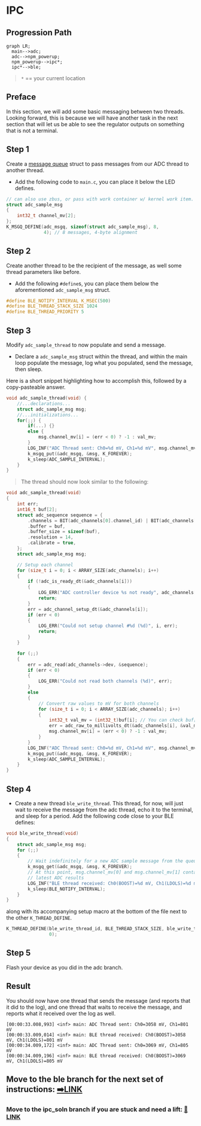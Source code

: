 # IPC
## Progression Path
```mermaid
graph LR;
  main-->adc;
  adc-->npm_powerup;
  npm_powerup-->ipc*;
  ipc*-->ble;
```
> `*` == your current location

## Preface
In this section, we will add some basic messaging between two threads.
Looking forward, this is because we will have another task in the next section that will let us be able to see the regulator outputs on something that is not a terminal.

## Step 1
Create a [message queue](https://docs.zephyrproject.org/latest/kernel/services/data_passing/message_queues.html) struct to pass messages from our ADC thread to another thread.
- Add the following code to `main.c`, you can place it below the LED defines.
```c
// can also use zbus, or pass with work container w/ kernel work item.
struct adc_sample_msg
{
    int32_t channel_mv[2];
};
K_MSGQ_DEFINE(adc_msgq, sizeof(struct adc_sample_msg), 8,
              4); // 8 messages, 4-byte alignment
```

## Step 2
Create another thread to be the recipient of the message, as well some thread parameters like before.
- Add the following `#define`s, you can place them below the aforementioned `adc_sample_msg` struct.
```c
#define BLE_NOTIFY_INTERVAL K_MSEC(500)
#define BLE_THREAD_STACK_SIZE 1024
#define BLE_THREAD_PRIORITY 5
```

## Step 3
Modify `adc_sample_thread` to now populate and send a message.
- Declare a `adc_sample_msg` struct within the thread, and within the main loop populate the message, log what you populated, send the message, then sleep.

Here is a short snippet highlighting how to accomplish this, followed by a copy-pasteable answer.
```c
void adc_sample_thread(void) {
    //...declarations...
    struct adc_sample_msg msg;
    //...initializations...
    for(;;) {
        if(...) {}
        else {
            msg.channel_mv[i] = (err < 0) ? -1 : val_mv;
        }
        LOG_INF("ADC Thread sent: Ch0=%d mV, Ch1=%d mV", msg.channel_mv[0], msg.channel_mv[1]);
        k_msgq_put(&adc_msgq, &msg, K_FOREVER);
        k_sleep(ADC_SAMPLE_INTERVAL);
    }
}
```

> The thread should now look similar to the following:
```c
void adc_sample_thread(void)
{
    int err;
    int16_t buf[2];
    struct adc_sequence sequence = {
        .channels = BIT(adc_channels[0].channel_id) | BIT(adc_channels[1].channel_id),
        .buffer = buf,
        .buffer_size = sizeof(buf),
        .resolution = 14,
        .calibrate = true,
    };
    struct adc_sample_msg msg;

    // Setup each channel
    for (size_t i = 0; i < ARRAY_SIZE(adc_channels); i++)
    {
        if (!adc_is_ready_dt(&adc_channels[i]))
        {
            LOG_ERR("ADC controller device %s not ready", adc_channels[i].dev->name);
            return;
        }
        err = adc_channel_setup_dt(&adc_channels[i]);
        if (err < 0)
        {
            LOG_ERR("Could not setup channel #%d (%d)", i, err);
            return;
        }
    }

    for (;;)
    {
        err = adc_read(adc_channels->dev, &sequence);
        if (err < 0)
        {
            LOG_ERR("Could not read both channels (%d)", err);
        }
        else
        {
            // Convert raw values to mV for both channels
            for (size_t i = 0; i < ARRAY_SIZE(adc_channels); i++)
            {
                int32_t val_mv = (int32_t)buf[i]; // You can check buf[i] for a raw sample.
                err = adc_raw_to_millivolts_dt(&adc_channels[i], &val_mv);
                msg.channel_mv[i] = (err < 0) ? -1 : val_mv;
            }
        }
        LOG_INF("ADC Thread sent: Ch0=%d mV, Ch1=%d mV", msg.channel_mv[0], msg.channel_mv[1]);
        k_msgq_put(&adc_msgq, &msg, K_FOREVER);
        k_sleep(ADC_SAMPLE_INTERVAL);
    }
}
```

## Step 4
- Create a new thread `ble_write_thread`. This thread, for now, will just wait to receive the message from the adc thread, echo it to the terminal, and sleep for a period. Add the following code close to your BLE defines:
```c
void ble_write_thread(void)
{
    struct adc_sample_msg msg;
    for (;;)
    {
        // Wait indefinitely for a new ADC sample message from the queue
        k_msgq_get(&adc_msgq, &msg, K_FOREVER);
        // At this point, msg.channel_mv[0] and msg.channel_mv[1] contain the
        // latest ADC results
        LOG_INF("BLE thread received: Ch0(BOOST)=%d mV, Ch1(LDOLS)=%d mV", msg.channel_mv[0], msg.channel_mv[1]);
        k_sleep(BLE_NOTIFY_INTERVAL);
    }
}
```
along with its accompanying setup macro at the bottom of the file next to the other `K_THREAD_DEFINE`.
```c
K_THREAD_DEFINE(ble_write_thread_id, BLE_THREAD_STACK_SIZE, ble_write_thread, NULL, NULL, NULL, BLE_THREAD_PRIORITY, 0,
                0);
```

## Step 5
Flash your device as you did in the adc branch.

## Result
You should now have one thread that sends the message (and reports that it did to the log), and one thread that waits to receive the message, and reports what it received over the log as well.
```
[00:00:33.008,993] <inf> main: ADC Thread sent: Ch0=3058 mV, Ch1=801 mV
[00:00:33.009,014] <inf> main: BLE thread received: Ch0(BOOST)=3058 mV, Ch1(LDOLS)=801 mV
[00:00:34.009,172] <inf> main: ADC Thread sent: Ch0=3069 mV, Ch1=805 mV
[00:00:34.009,196] <inf> main: BLE thread received: Ch0(BOOST)=3069 mV, Ch1(LDOLS)=805 mV
```

## Move to the ble branch for the next set of instructions: [➡️LINK](https://github.com/droidecahedron/Teardown-2025/tree/ble)
### Move to the ipc_soln branch if you are stuck and need a lift: [🫱LINK](https://github.com/droidecahedron/Teardown-2025/tree/ipc_soln)
